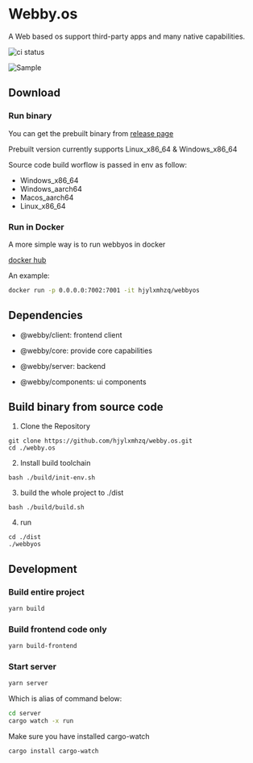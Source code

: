 # Webby.os

A Web based os support third-party apps and many native capabilities.

![ci status](https://github.com/hjylxmhzq/webby.os/actions/workflows/build.yml/badge.svg)

![Sample](https://raw.githubusercontent.com/hjylxmhzq/webby.os/main/docs/images/sample.png)

## Download

### Run binary

You can get the prebuilt binary from [release page](https://github.com/hjylxmhzq/webby.os/releases)

Prebuilt version currently supports Linux_x86_64 & Windows_x86_64

Source code build worflow is passed in env as follow:

- Windows_x86_64
- Windows_aarch64
- Macos_aarch64
- Linux_x86_64

### Run in Docker

A more simple way is to run webbyos in docker

[docker hub](https://hub.docker.com/r/hjylxmhzq/webbyos)

An example:

```sh
docker run -p 0.0.0.0:7002:7001 -it hjylxmhzq/webbyos
```

## Dependencies

- @webby/client: frontend client

- @webby/core: provide core capabilities

- @webby/server: backend

- @webby/components: ui components


## Build binary from source code

1. Clone the Repository

```shell
git clone https://github.com/hjylxmhzq/webby.os.git
cd ./webby.os
```

2. Install build toolchain

```shell
bash ./build/init-env.sh
```

3. build the whole project to ./dist

```shell
bash ./build/build.sh
```

4. run

```shell
cd ./dist
./webbyos
```

## Development

### Build entire project

```sh
yarn build
```

### Build frontend code only

```sh
yarn build-frontend
```

### Start server

```sh
yarn server
```

Which is alias of command below:

```sh
cd server
cargo watch -x run
```

Make sure you have installed cargo-watch

```sh
cargo install cargo-watch
```
